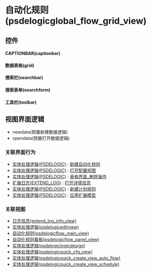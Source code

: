 # 自动化规则(psdelogicglobal_flow_grid_view)  <!-- {docsify-ignore-all} -->


<el-skeleton style="width:60%">
	<template #template>
		<div style="padding-bottom: 5px;">
			<div style="height:40px;display: flex;align-items: center;justify-content: space-between;">
				<el-tooltip content="页面标题">
					<el-skeleton-item variant="text" style="height:40px;"></el-skeleton-item>
				</el-tooltip>
				<el-tooltip content="搜索栏">
				    <el-skeleton-item variant="text" style="margin-left: 10px;height:40px;width:300px;"></el-skeleton-item>
				</el-tooltip>
				<el-skeleton style="width:250px;">
					<template #template>
						<el-tooltip content="工具栏">
							<div style="display: flex;align-items: center;justify-content:end">
								<el-skeleton-item variant="text" style="margin-left: 10px;height:40px;width:80px"></el-skeleton-item>
								<el-skeleton-item variant="text" style="margin-left: 10px;height:40px;width:80px"></el-skeleton-item>
								<el-skeleton-item variant="text" style="margin-left: 10px;height:40px;width:80px"></el-skeleton-item>
							</div>
						</el-tooltip>
					</template>
				</el-skeleton>
			</div>
		</div>
		<el-tooltip content="数据表格">
			<el-skeleton-item variant="p" style="height:300px"></el-skeleton-item>
		</el-tooltip>
	</template>
</el-skeleton>


## 控件
#### CAPTIONBAR(captionbar)

#### 数据表格(grid)

#### 搜索栏(searchbar)

#### 搜索表单(searchform)

#### 工具栏(toolbar)


## 视图界面逻辑
  * newdata(预置新建数据逻辑)
  * opendata(预置打开数据逻辑)


### 关联界面行为
  * [实体处理逻辑(PSDELOGIC)](module/extension/PSDELogic) : [新建自动化规则](module/extension/PSDELogic#界面行为)
  * [实体处理逻辑(PSDELOGIC)](module/extension/PSDELogic) : [打开配置视图](module/extension/PSDELogic#界面行为)
  * [实体处理逻辑(PSDELOGIC)](module/extension/PSDELogic) : [表格界面_删除操作](module/extension/PSDELogic#界面行为)
  * [扩展日志(EXTEND_LOG)](module/Base/extend_log) : [打开详情信息](module/Base/extend_log#界面行为)
  * [实体处理逻辑(PSDELOGIC)](module/extension/PSDELogic) : [新建计划规则](module/extension/PSDELogic#界面行为)
  * [实体处理逻辑(PSDELOGIC)](module/extension/PSDELogic) : [应用扩展模型](module/extension/PSDELogic#界面行为)

### 关联视图
  * [日志信息(extend_log_info_view)](app/view/extend_log_info_view)
  * [实体处理逻辑(psdelogiceditview)](app/view/psdelogiceditview)
  * [自动化规则(psdelogicflow_main_view)](app/view/psdelogicflow_main_view)
  * [自动化规则看板(psdelogicflow_panel_view)](app/view/psdelogicflow_panel_view)
  * [实体处理逻辑(psdelogiclogicdesign)](app/view/psdelogiclogicdesign)
  * [实体处理逻辑(psdelogicquick_cfg_view)](app/view/psdelogicquick_cfg_view)
  * [实体处理逻辑(psdelogicquick_create_view_auto_flow)](app/view/psdelogicquick_create_view_auto_flow)
  * [实体处理逻辑(psdelogicquick_create_view_schedule)](app/view/psdelogicquick_create_view_schedule)

<script>
 const { createApp } = Vue
  createApp({
    data() {
      return {

      }
    }
  }).use(ElementPlus).mount('#app')
</script>